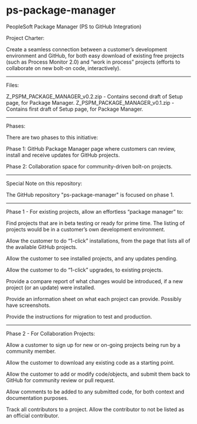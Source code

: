 # ps-package-manager
PeopleSoft Package Manager (PS to GitHub Integration)

Project Charter:

Create a seamless connection between a customer’s development environment and GitHub, for both easy download of existing free projects (such as Process Monitor 2.0) and “work in process” projects (efforts to collaborate on new bolt-on code, interactively).

***************************************************************************
Files:

Z_PSPM_PACKAGE_MANAGER_v0.2.zip - Contains second draft of Setup page, for Package Manager.
Z_PSPM_PACKAGE_MANAGER_v0.1.zip - Contains first draft of Setup page, for Package Manager.

***************************************************************************
Phases:

There are two phases to this initiative:

Phase 1:  GitHub Package Manager page where customers can review, install and receive updates for GitHub projects.

Phase 2:  Collaboration space for community-driven bolt-on projects.

***************************************************************************
Special Note on this repository:

The GitHub repository "ps-package-manager" is focused on phase 1.
***************************************************************************

Phase 1 - For existing projects, allow an effortless “package manager” to:

Find projects that are in beta testing or ready for prime time.  The listing of projects would be in a customer’s own development environment.

Allow the customer to do “1-click” installations, from the page that lists all of the available GitHub projects.

Allow the customer to see installed projects, and any updates pending.

Allow the customer to do “1-click” upgrades, to existing projects.

Provide a compare report of what changes would be introduced, if a new project (or an update) were installed.

Provide an information sheet on what each project can provide.  Possibly have screenshots.

Provide the instructions for migration to test and production.

***************************************************************************

Phase 2 - For Collaboration Projects:

Allow a customer to sign up for new or on-going projects being run by a community member.

Allow the customer to download any existing code as a starting point.

Allow the customer to add or modify code/objects, and submit them back to GitHub for community review or pull request.

Allow comments to be added to any submitted code, for both context and documentation purposes.

Track all contributors to a project.  Allow the contributor to not be listed as an official contributor. 
